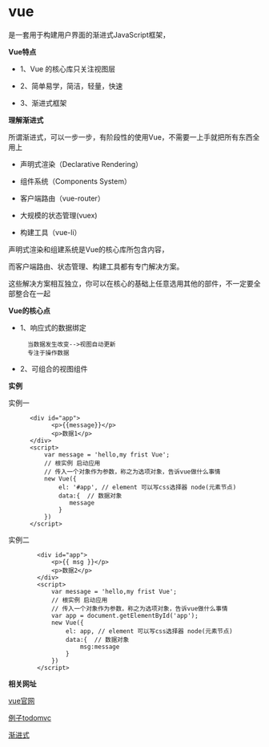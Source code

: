 vue
====

是一套用于构建用户界面的渐进式JavaScript框架，

**Vue特点**

* 1、Vue 的核心库只关注视图层

* 2、简单易学，简洁，轻量，快速

* 3、渐进式框架

**理解渐进式**

所谓渐进式，可以一步一步，有阶段性的使用Vue，不需要一上手就把所有东西全用上

* 声明式渲染（Declarative Rendering）

* 组件系统（Components System）

* 客户端路由（vue-router）

* 大规模的状态管理(vuex)

* 构建工具（vue-li）

声明式渲染和组建系统是Vue的核心库所包含内容，

而客户端路由、状态管理、构建工具都有专门解决方案。

这些解决方案相互独立，你可以在核心的基础上任意选用其他的部件，不一定要全部整合在一起


**Vue的核心点**

* 1、响应式的数据绑定

        当数据发生改变-->视图自动更新
        专注于操作数据

* 2、可组合的视图组件


**实例**

实例一
      
          <div id="app">
                <p>{{message}}</p>
                <p>数据1</p>
          </div>
          <script>
              var message = 'hello,my frist Vue';
              // 根实例 启动应用
              // 传入一个对象作为参数，称之为选项对象，告诉vue做什么事情
              new Vue({
                  el: '#app', // element 可以写css选择器 node(元素节点)
                  data:{  // 数据对象
                     message
                  }
              })
          </script>
        
 实例二
 
            <div id="app">
                <p>{{ msg }}</p>
                <p>数据2</p>
            </div>
            <script>
                var message = 'hello,my frist Vue';
                // 根实例 启动应用
                // 传入一个对象作为参数，称之为选项对象，告诉vue做什么事情
                var app = document.getElementById('app');
                new Vue({
                    el: app, // element 可以写css选择器 node(元素节点)
                    data:{  // 数据对象
                        msg:message
                    }
                })
            </script>


**相关网址**

[vue官网](https://cn.vuejs.org/)

[例子todomvc](http://todomvc.com/examples/vue/)

[渐进式](https://mp.weixin.qq.com/s?__biz=MzUxMzcxMzE5Ng==&mid=2247485737&amp;idx=1&amp;sn=14fe8a5c72aaa98c11bf6fc57ae1b6c0&source=41#wechat_redirect)
